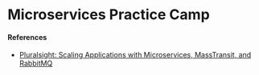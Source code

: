 # Microservices Practice Camp
#### References  
* [Pluralsight: Scaling Applications with Microservices, MassTransit, and RabbitMQ](https://www.pluralsight.com/courses/masstransit-rabbitmq-scaling-microservices)
